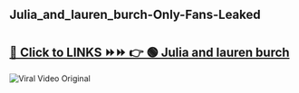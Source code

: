 
 ## Julia_and_lauren_burch-Only-Fans-Leaked

# <h2><a href="https://clipsfans.com/Julia_and_lauren_burch&ref=git">🔗 Click to LINKS ⏩⏩ 👉 🟢 Julia and lauren burch </a></h2>

<a href="https://clipsfans.com/Julia_and_lauren_burch&ref=git" rel="nofollow" data-target="animated-image.originalLink"><img src="https://i.ibb.co.com/xMMVF88/686577567.gif" alt="Viral Video Original" style="max-width: 100%; display: inline-block;" data-target="animated-image.originalImage"></a>
